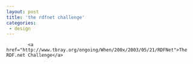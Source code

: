 ```yaml
---
layout: post
title: 'the rdfnet challenge'
categories:
 - design
---
```


			<a href="http://www.tbray.org/ongoing/When/200x/2003/05/21/RDFNet">The RDF.net Challenge</a>
		


			
		
